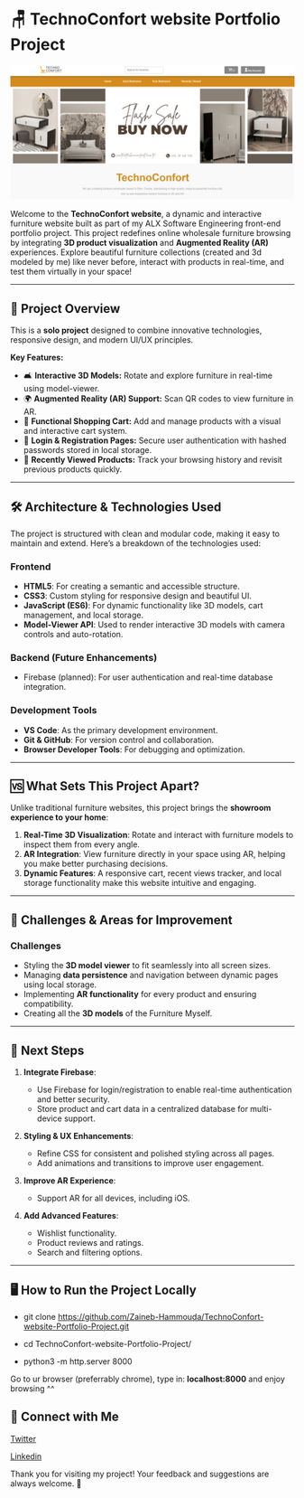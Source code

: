 # 🪑 TechnoConfort website Portfolio Project

![Website Header](./content/images_icons/header-image.png)

Welcome to the **TechnoConfort website**, a dynamic and interactive furniture website built as part of my ALX Software Engineering front-end portfolio project. This project redefines online wholesale furniture browsing by integrating **3D product visualization** and **Augmented Reality (AR)** experiences. Explore beautiful furniture collections (created and 3d modeled by me) like never before, interact with products in real-time, and test them virtually in your space!

---

## 🚀 Project Overview

This is a **solo project** designed to combine innovative technologies, responsive design, and modern UI/UX principles. 

**Key Features:**
- 🛋️ **Interactive 3D Models:** Rotate and explore furniture in real-time using model-viewer.
- 🌍 **Augmented Reality (AR) Support:** Scan QR codes to view furniture in AR.
- 🛒 **Functional Shopping Cart:** Add and manage products with a visual and interactive cart system.
- 🔐 **Login & Registration Pages:** Secure user authentication with hashed passwords stored in local storage.
- 📜 **Recently Viewed Products:** Track your browsing history and revisit previous products quickly.

---

## 🛠️ Architecture & Technologies Used

The project is structured with clean and modular code, making it easy to maintain and extend. Here’s a breakdown of the technologies used:

### **Frontend**
- **HTML5**: For creating a semantic and accessible structure.
- **CSS3**: Custom styling for responsive design and beautiful UI.
- **JavaScript (ES6)**: For dynamic functionality like 3D models, cart management, and local storage.
- **Model-Viewer API**: Used to render interactive 3D models with camera controls and auto-rotation.

### **Backend (Future Enhancements)**
- Firebase (planned): For user authentication and real-time database integration.

### **Development Tools**
- **VS Code**: As the primary development environment.
- **Git & GitHub**: For version control and collaboration.
- **Browser Developer Tools**: For debugging and optimization.

---

## 🆚 What Sets This Project Apart?

Unlike traditional furniture websites, this project brings the **showroom experience to your home**:
1. **Real-Time 3D Visualization**: Rotate and interact with furniture models to inspect them from every angle.
2. **AR Integration**: View furniture directly in your space using AR, helping you make better purchasing decisions.
3. **Dynamic Features**: A responsive cart, recent views tracker, and local storage functionality make this website intuitive and engaging.

---

## 🚧 Challenges & Areas for Improvement

### Challenges
- Styling the **3D model viewer** to fit seamlessly into all screen sizes.
- Managing **data persistence** and navigation between dynamic pages using local storage.
- Implementing **AR functionality** for every product and ensuring compatibility.
- Creating all the **3D models** of the Furniture Myself.

---

## 🔮 Next Steps

1. **Integrate Firebase**:
   - Use Firebase for login/registration to enable real-time authentication and better security.
   - Store product and cart data in a centralized database for multi-device support.

2. **Styling & UX Enhancements**:
   - Refine CSS for consistent and polished styling across all pages.
   - Add animations and transitions to improve user engagement.

3. **Improve AR Experience**:
   - Support AR for all devices, including iOS.

4. **Add Advanced Features**:
   - Wishlist functionality.
   - Product reviews and ratings.
   - Search and filtering options.

---

## 🖥️ How to Run the Project Locally

  - git clone https://github.com/Zaineb-Hammouda/TechnoConfort-website-Portfolio-Project.git

  - cd TechnoConfort-website-Portfolio-Project/

  - python3 -m http.server 8000

  Go to ur browser (preferrably chrome), type in: **localhost:8000** and enjoy browsing ^^

## 🤝 Connect with Me
[Twitter](https://x.com/Zee_Hammouda)

[Linkedin](https://www.linkedin.com/in/zainebhammouda/)

Thank you for visiting my project! Your feedback and suggestions are always welcome. 🙌
  
